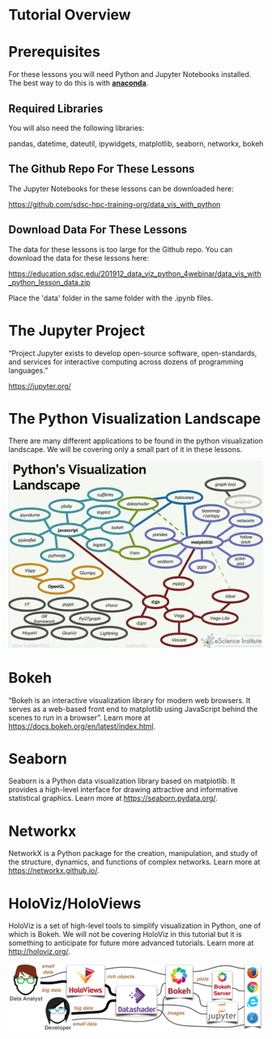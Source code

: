 # Tutorial Overview

<h1>Prerequisites</h1>

For these lessons you will need Python and Jupyter Notebooks installed. The best way to do this is with <b><a href="https://docs.anaconda.com/anaconda/install/">anaconda</a></b>. 

<h2>Required Libraries</h2>

You will also need the following libraries:

pandas, datetime, dateutil, ipywidgets, matplotlib, seaborn, networkx, bokeh

<h2>The Github Repo For These Lessons</h2>

The Jupyter Notebooks for these lessons can be downloaded here:

<a href="https://github.com/sdsc-hpc-training-org/data_vis_with_python">https://github.com/sdsc-hpc-training-org/data_vis_with_python</a>

<h2>Download Data For These Lessons</h2>

The data for these lessons is too large for the Github repo. You can download the data for these lessons here:

<a href="https://education.sdsc.edu/201912_data_viz_python_4webinar/data_vis_with_python_lesson_data.zip">https://education.sdsc.edu/201912_data_viz_python_4webinar/data_vis_with_python_lesson_data.zip</a>

Place the 'data' folder in the same folder with the .ipynb files. 

<h1>The Jupyter Project</h1>

“Project Jupyter exists to develop open-source software, open-standards, and services for interactive computing across dozens of programming languages.”

<a href="https://jupyter.org/" target="_new">https://jupyter.org/</a>

<h1>The Python Visualization Landscape</h1>

There are many different applications to be found in the python visualization landscape. We will be covering only a small part of it in these lessons. 

![The Python Visualization Landscape, Courtesy: Jake VanderPlas](https://github.com/sdsc-hpc-training-org/data_vis_with_python/blob/main/Docs/images/python_vis_landscape.png?raw=true)

<h1>Bokeh</h1>
“Bokeh is an interactive visualization library for modern web browsers. It serves as a web-based front end to matplotlib using JavaScript behind the scenes to run in a browser”. Learn more at <a href="https://docs.bokeh.org/en/latest/index.html" target="_new">https://docs.bokeh.org/en/latest/index.html</a>.

<h1>Seaborn</h1>

Seaborn is a Python data visualization library based on matplotlib. It provides a high-level interface for drawing attractive and informative statistical graphics. Learn more at <a href="https://seaborn.pydata.org/">https://seaborn.pydata.org/</a>.

<h1>Networkx</h1>

NetworkX is a Python package for the creation, manipulation, and study of the structure, dynamics, and functions of complex networks. Learn more at <a href="https://networkx.github.io/">https://networkx.github.io/</a>.

<h1>HoloViz/HoloViews</h1>

HoloViz is a set of high-level tools to simplify visualization in Python, one of which is Bokeh. We will not be covering HoloViz in this tutorial but it is something to anticipate for future more advanced tutorials. Learn more at <a href="http://holoviz.org/">http://holoviz.org/</a>.
	
![HoloViz Pipeline](https://github.com/sdsc-hpc-training-org/data_vis_with_python/blob/main/Docs/images/holoviz.png?raw=true)





